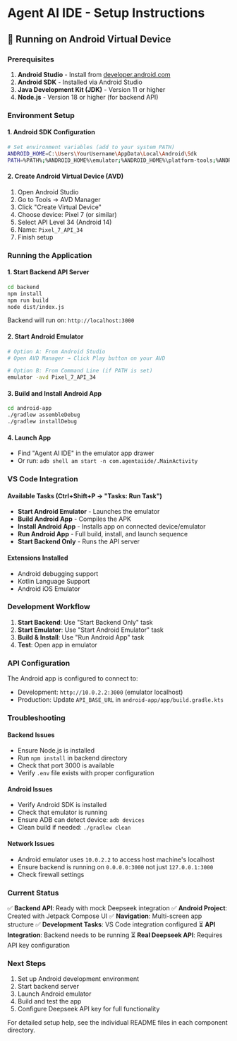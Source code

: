 # Agent AI IDE - Setup Instructions

## 🚀 Running on Android Virtual Device

### Prerequisites
1. **Android Studio** - Install from [developer.android.com](https://developer.android.com/studio)
2. **Android SDK** - Installed via Android Studio
3. **Java Development Kit (JDK)** - Version 11 or higher
4. **Node.js** - Version 18 or higher (for backend API)

### Environment Setup

#### 1. Android SDK Configuration
```bash
# Set environment variables (add to your system PATH)
ANDROID_HOME=C:\Users\YourUsername\AppData\Local\Android\Sdk
PATH=%PATH%;%ANDROID_HOME%\emulator;%ANDROID_HOME%\platform-tools;%ANDROID_HOME%\tools
```

#### 2. Create Android Virtual Device (AVD)
1. Open Android Studio
2. Go to Tools → AVD Manager
3. Click "Create Virtual Device"
4. Choose device: Pixel 7 (or similar)
5. Select API Level 34 (Android 14)
6. Name: `Pixel_7_API_34`
7. Finish setup

### Running the Application

#### 1. Start Backend API Server
```bash
cd backend
npm install
npm run build
node dist/index.js
```
Backend will run on: `http://localhost:3000`

#### 2. Start Android Emulator
```bash
# Option A: From Android Studio
# Open AVD Manager → Click Play button on your AVD

# Option B: From Command Line (if PATH is set)
emulator -avd Pixel_7_API_34
```

#### 3. Build and Install Android App
```bash
cd android-app
./gradlew assembleDebug
./gradlew installDebug
```

#### 4. Launch App
- Find "Agent AI IDE" in the emulator app drawer
- Or run: `adb shell am start -n com.agentaiide/.MainActivity`

### VS Code Integration

#### Available Tasks (Ctrl+Shift+P → "Tasks: Run Task")
- **Start Android Emulator** - Launches the emulator
- **Build Android App** - Compiles the APK
- **Install Android App** - Installs app on connected device/emulator
- **Run Android App** - Full build, install, and launch sequence
- **Start Backend Only** - Runs the API server

#### Extensions Installed
- Android debugging support
- Kotlin Language Support  
- Android iOS Emulator

### Development Workflow

1. **Start Backend**: Use "Start Backend Only" task
2. **Start Emulator**: Use "Start Android Emulator" task
3. **Build & Install**: Use "Run Android App" task
4. **Test**: Open app in emulator

### API Configuration

The Android app is configured to connect to:
- Development: `http://10.0.2.2:3000` (emulator localhost)
- Production: Update `API_BASE_URL` in `android-app/app/build.gradle.kts`

### Troubleshooting

#### Backend Issues
- Ensure Node.js is installed
- Run `npm install` in backend directory
- Check that port 3000 is available
- Verify `.env` file exists with proper configuration

#### Android Issues
- Verify Android SDK is installed
- Check that emulator is running
- Ensure ADB can detect device: `adb devices`
- Clean build if needed: `./gradlew clean`

#### Network Issues
- Android emulator uses `10.0.2.2` to access host machine's localhost
- Ensure backend is running on `0.0.0.0:3000` not just `127.0.0.1:3000`
- Check firewall settings

### Current Status

✅ **Backend API**: Ready with mock Deepseek integration
✅ **Android Project**: Created with Jetpack Compose UI
✅ **Navigation**: Multi-screen app structure
✅ **Development Tasks**: VS Code integration configured
⏳ **API Integration**: Backend needs to be running
⏳ **Real Deepseek API**: Requires API key configuration

### Next Steps

1. Set up Android development environment
2. Start backend server
3. Launch Android emulator
4. Build and test the app
5. Configure Deepseek API key for full functionality

For detailed setup help, see the individual README files in each component directory.

